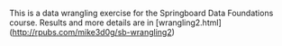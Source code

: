 This is a data wrangling exercise for the Springboard Data Foundations course.
Results and more details are in [wrangling2.html]
(http://rpubs.com/mike3d0g/sb-wrangling2)
